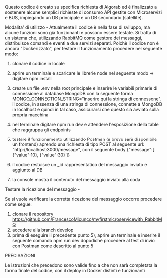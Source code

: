 Questo codice è creato su specifica richiesta di Algorab ed è finalizzato a sostenere alcune semplici richieste di consumo API gestite con Microservizi e BUS, impiegando un DB principale e un DB secondario (satellite).

Modalita' di utilizzo - 
Attualmente il codice è nella fase di sviluppo, ma alcune funzioni sono già funzionanti e possono essere testate.
Si tratta di un sistema che, utilizzando RabbitMQ come gestore dei messaggi, distribuisce comandi e eventi a due servizi separati.
Poichè il codice non è ancora "Dockerizzato", per testare il funzionamento procedere nel seguente modo:
1) clonare il codice in locale
2) aprire un terminale e scaricare le librerie node nel seguente modo -> digitare    npm install
3) creare un file .env nella root principale e inserire le variabili primarie di connessione al database MongoDB con la seguente forma MONGO_CONNECTION_STRING="inserire qui la stringa di connessone". il codice, in assenza di una stringa di connessione, connette a MongoDB in localhost e quindi in tal caso, assicurarsi che questo sia avviato sulla propria macchina
4) nel terminale digitare    npm run dev           e attendere l'esposizione della table che raggruppa gli endpoints
5) testare il funzionamento utilizzando Postman (a breve sarà disponibile un frontend) aprendo 
    una richiesta di tipo POST 
    al seguente url: "http://localhost:3000/message", 
    con il seguente body 
                {"message":[
                  {"value":10},
                  {"value":30}
                          ]}
                          
6) il codice restuisce un _id rappresentatico del messaggio inviato e aggiunto al DB
7) la console mostra il contenuto del messaggio inviato alla coda

Testare la ricezione del messaggio - 

Se si vuole verificare la corretta ricezione del messaggio occorre procedere come segue:

1) clonare il repository https://github.com/FrancescoMicunco/myfirstmicroservicewith_RabbitMQ
2) accedere alla branch develop
3) prima di eseguire il precedente punto 5), aprire un terminale e inserire il seguente comando     npm run dev   dopodichè procedere al test di invio con Postman come descritto al punto 5

PRECISAZIONI

Le istruzioni che precedono sono valide fino a che non sarà completata la forma finale del codice, con il deploy in Docker distinti e funzionanti
